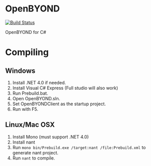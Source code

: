 OpenBYOND
=========
[![Build Status](http://ci.nexisonline.net/buildStatus/icon?job=OpenBYOND)](http://ci.nexisonline.net/job/OpenBYOND/)

OpenBYOND for C#

Compiling
=========

Windows
-------

 1. Install .NET 4.0 if needed.
 2. Install Visual C# Express (Full studio will also work)
 3. Run Prebuild.bat.
 4. Open OpenBYOND.sln.
 5. Set OpenBYONDClient as the startup project.
 6. Run with F5.

Linux/Mac OSX
-------------

 1. Install Mono (must support .NET 4.0)
 2. Install nant
 3. Run ```mono bin/Prebuild.exe /target:nant /file:Prebuild.xml``` to generate nant project.
 4. Run ```nant``` to compile.
